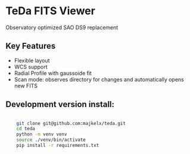 # TeDa FITS Viewer

Observatory optimized SAO DS9 replacement

## Key Features
* Flexible layout
* WCS support
* Radial Profile with gaussoide fit
* Scan mode: observes directory for changes and automatically opens new FITS 

## Development version install:
``` bash

    git clone git@github.com:majkelx/teda.git
    cd teda
    python -m venv venv
    source ./venv/bin/activate
    pip install -r requirements.txt
```
